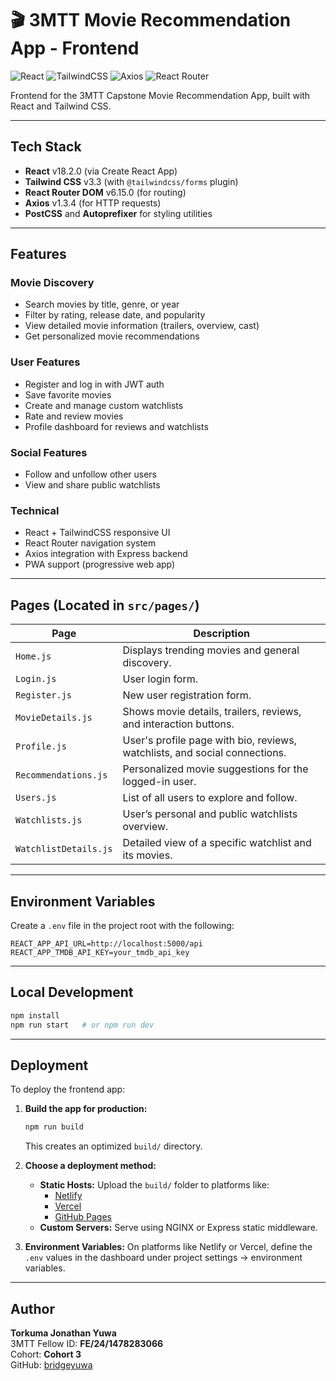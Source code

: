 # 🎬 3MTT Movie Recommendation App - Frontend

![React](https://img.shields.io/badge/React-18.2.0-blue)
![TailwindCSS](https://img.shields.io/badge/TailwindCSS-3.3-teal)
![Axios](https://img.shields.io/badge/Axios-1.3.4-purple)
![React Router](https://img.shields.io/badge/React--Router--DOM-6.15.0-orange)

Frontend for the 3MTT Capstone Movie Recommendation App, built with React and Tailwind CSS.

---

## Tech Stack

- **React** v18.2.0 (via Create React App)
- **Tailwind CSS** v3.3 (with `@tailwindcss/forms` plugin)
- **React Router DOM** v6.15.0 (for routing)
- **Axios** v1.3.4 (for HTTP requests)
- **PostCSS** and **Autoprefixer** for styling utilities

---

## Features

### Movie Discovery
- Search movies by title, genre, or year
- Filter by rating, release date, and popularity
- View detailed movie information (trailers, overview, cast)
- Get personalized movie recommendations

### User Features
- Register and log in with JWT auth
- Save favorite movies
- Create and manage custom watchlists
- Rate and review movies
- Profile dashboard for reviews and watchlists

### Social Features
- Follow and unfollow other users
- View and share public watchlists

### Technical
- React + TailwindCSS responsive UI
- React Router navigation system
- Axios integration with Express backend
- PWA support (progressive web app)

---

## Pages (Located in `src/pages/`)

| Page                 | Description                                                                 |
|----------------------|-----------------------------------------------------------------------------|
| `Home.js`            | Displays trending movies and general discovery.                             |
| `Login.js`           | User login form.                                                            |
| `Register.js`        | New user registration form.                                                 |
| `MovieDetails.js`    | Shows movie details, trailers, reviews, and interaction buttons.            |
| `Profile.js`         | User's profile page with bio, reviews, watchlists, and social connections.  |
| `Recommendations.js` | Personalized movie suggestions for the logged-in user.                      |
| `Users.js`           | List of all users to explore and follow.                                    |
| `Watchlists.js`      | User’s personal and public watchlists overview.                             |
| `WatchlistDetails.js`| Detailed view of a specific watchlist and its movies.                       |

---

## Environment Variables

Create a `.env` file in the project root with the following:

```env
REACT_APP_API_URL=http://localhost:5000/api
REACT_APP_TMDB_API_KEY=your_tmdb_api_key
```

---

## Local Development

```bash
npm install
npm run start   # or npm run dev
```

---

## Deployment

To deploy the frontend app:

1. **Build the app for production:**
   ```bash
   npm run build
   ```
   This creates an optimized `build/` directory.

2. **Choose a deployment method:**
   - **Static Hosts:** Upload the `build/` folder to platforms like:
     - [Netlify](https://www.netlify.com/)
     - [Vercel](https://vercel.com/)
     - [GitHub Pages](https://pages.github.com/)
   - **Custom Servers:** Serve using NGINX or Express static middleware.

3. **Environment Variables:**
   On platforms like Netlify or Vercel, define the `.env` values in the dashboard under project settings → environment variables.

---

## Author

**Torkuma Jonathan Yuwa**  
3MTT Fellow ID: **FE/24/1478283066**  
Cohort: **Cohort 3**  
GitHub: [bridgeyuwa](https://github.com/bridgeyuwa)